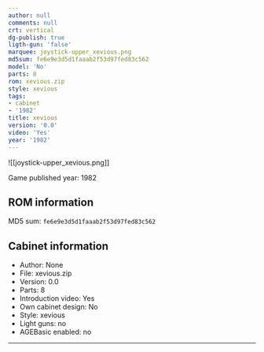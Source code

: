 ```yaml
---
author: null
comments: null
crt: vertical
dg-publish: true
ligth-gun: 'false'
marquee: joystick-upper_xevious.png
md5sum: fe6e9e3d5d1faaab2f53d97fed83c562
model: 'No'
parts: 8
rom: xevious.zip
style: xevious
tags:
- cabinet
- '1982'
title: xevious
version: '0.0'
video: 'Yes'
year: '1982'
---
```


![[joystick-upper_xevious.png]]

Game published year: 1982

## ROM information

MD5 sum: `fe6e9e3d5d1faaab2f53d97fed83c562` 

## Cabinet information

- Author: None
- File: xevious.zip
- Version: 0.0
- Parts: 8
- Introduction video: Yes
- Own cabinet design: No
- Style: xevious
- Light guns: no
- AGEBasic enabled: no

---
